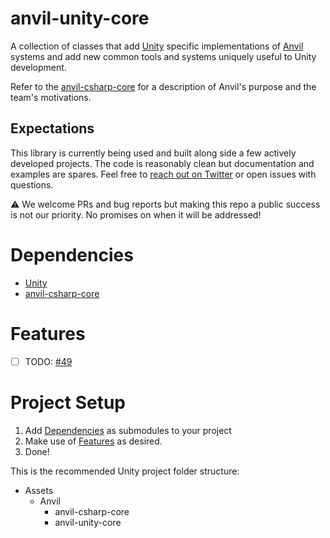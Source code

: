 # anvil-unity-core

A collection of classes that add [Unity](https://unity.com) specific implementations of [Anvil](https://github.com/decline-cookies/anvil-csharp-core) systems and add new common tools and systems uniquely useful to Unity development.

Refer to the [anvil-csharp-core](https://github.com/decline-cookies/anvil-csharp-core) for a description of Anvil's purpose and the team's motivations.

## Expectations
This library is currently being used and built along side a few actively developed projects. The code is reasonably clean but documentation and examples are spares. Feel free to [reach out on Twitter](https://twitter.com/declinecookies) or open issues with questions.

⚠️ We welcome PRs and bug reports but making this repo a public success is not our priority. No promises on when it will be addressed!

# Dependencies
- [Unity](https://unity.com/)
- [anvil-csharp-core](https://github.com/decline-cookies/anvil-csharp-core)

# Features
 - [ ] TODO: [#49](https://github.com/decline-cookies/anvil-unity-core/issues/49)

# Project Setup
1. Add [Dependencies](#dependencies) as submodules to your project
2. Make use of [Features](#features) as desired.
3. Done!

This is the recommended Unity project folder structure:
- Assets
  - Anvil
    - anvil-csharp-core
    - anvil-unity-core
